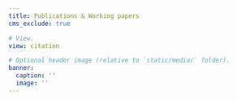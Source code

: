 ```yaml
---
title: Publications & Working papers
cms_exclude: true

# View.
view: citation

# Optional header image (relative to `static/media/` folder).
banner:
  caption: ''
  image: ''
---
```

